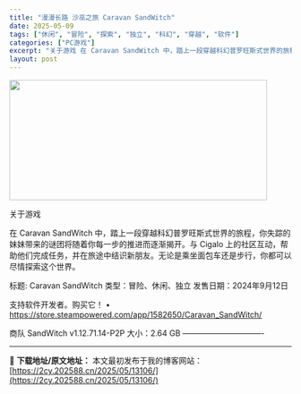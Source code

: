 ```yaml
---
title: "漫漫长路 沙巫之旅 Caravan SandWitch"
date: 2025-05-09
tags: ["休闲", "冒险", "探索", "独立", "科幻", "穿越", "软件"]
categories: ["PC游戏"]
excerpt: "关于游戏 在 Caravan SandWitch 中，踏上一段穿越科幻普罗旺斯式世界的旅程，你失踪的妹妹带来的谜团将随着你每一步的推进而逐渐揭开。与 Cigalo 上的社区互动，帮助他们完成任务，并在旅途中结识新朋友。无论是乘坐面包车还是步行，你都可以尽情探索这个世界。 标题: Caravan Sa&hellip;"
layout: post
---
```


<img class="aligncenter size-full wp-image-13090" src="https://2cy.202588.cn/wp-content/uploads/2025/05/2025050905094667.webp" alt="" width="460" height="215" />

关于游戏

在 Caravan SandWitch 中，踏上一段穿越科幻普罗旺斯式世界的旅程，你失踪的妹妹带来的谜团将随着你每一步的推进而逐渐揭开。与 Cigalo 上的社区互动，帮助他们完成任务，并在旅途中结识新朋友。无论是乘坐面包车还是步行，你都可以尽情探索这个世界。

标题: Caravan SandWitch
类型：冒险、休闲、独立
发售日期：2024年9月12日

支持软件开发者。购买它！
• https://store.steampowered.com/app/1582650/Caravan_SandWitch/

商队 SandWitch v1.12.71.14-P2P
大小：2.64 GB
——————————-

---
📖 **下载地址/原文地址：** 本文最初发布于我的博客网站：[https://2cy.202588.cn/2025/05/13106/](https://2cy.202588.cn/2025/05/13106/)
